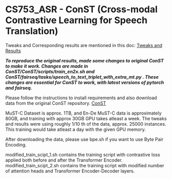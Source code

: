 # CS753_ASR - ConST (Cross-modal Contrastive Learning for Speech Translation)

Tweaks and Corresponding results are mentioned in this doc: [Tweaks and Results](https://docs.google.com/document/d/1fcuTXIInNOBO4xkz0fIZ36wIWW10BGcI-DeCfYFVWPs/edit?usp=sharing)

***********To reproduce the original results, made some changes to original ConST to make it work. Changes are made in ConST/ConST/scripts/train_en2x.sh and ConST/fairseq/tasks/speech_to_text_triplet_with_extra_mt.py . These changes are essential for ConST to work, with latest versions of pytorch and fairseq.***********


Please follow the instructions to install requirements and also download data from the original ConST repository. [ConST](https://github.com/ReneeYe/ConST)

MuST-C Dataset is approx. 1TB, and En-De MuST-C data is approximately 80GB, and training with approx 30GB GPU takes atleast a week.
The tweaks and results were using roughly 1/10 th of the data, approx. 25000 instances. This training would take atleast a day with the given GPU memory.

After downloading the data, please use bpe.sh if you want to use Byte Pair Encoding.

modified_train_scipt_1.sh contains the training script with contrastive loss applied both before and after the Transformer Encoder.
modified_train_scipt_2.sh contains the training script with modified number of attention heads and Transformer Encoder-Decoder layers.


